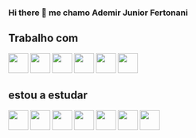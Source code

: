 ### Hi there 👋 me chamo Ademir Junior Fertonani
## Trabalho com
<img src="https://cdn.jsdelivr.net/gh/devicons/devicon/icons/html5/html5-original.svg"  width="40" height="40"/>  <img src="https://cdn.jsdelivr.net/gh/devicons/devicon/icons/css3/css3-original.svg" width="40" height="40"/>  <img src="https://cdn.jsdelivr.net/gh/devicons/devicon/icons/javascript/javascript-original.svg"  width="40" height="40"/>   <img src="https://cdn.jsdelivr.net/gh/devicons/devicon/icons/nodejs/nodejs-original.svg" width="40" height="40"/>  <img src="https://cdn.jsdelivr.net/gh/devicons/devicon/icons/react/react-original.svg" width="40" height="40"/> <img src="https://cdn.jsdelivr.net/gh/devicons/devicon/icons/mysql/mysql-original.svg" width="40" height="40"/>

## estou a estudar
<img src="https://cdn.jsdelivr.net/gh/devicons/devicon/icons/angularjs/angularjs-original.svg" width="40" height="40"/> <img src="https://cdn.jsdelivr.net/gh/devicons/devicon/icons/vuejs/vuejs-original-wordmark.svg" width="40" height="40"/>   <img src="https://cdn.jsdelivr.net/gh/devicons/devicon/icons/nextjs/nextjs-original.svg" width="40" height="40" />  <img src="https://cdn.jsdelivr.net/gh/devicons/devicon/icons/jquery/jquery-plain-wordmark.svg" width="40" height="40" />  <img src="https://cdn.jsdelivr.net/gh/devicons/devicon/icons/mongodb/mongodb-original-wordmark.svg" width="40" height="40"/> <img src="https://cdn.jsdelivr.net/gh/devicons/devicon/icons/webpack/webpack-original.svg" width="40" height="40" />  <img src="https://cdn.jsdelivr.net/gh/devicons/devicon/icons/gulp/gulp-plain.svg" width="40" height="40" />

